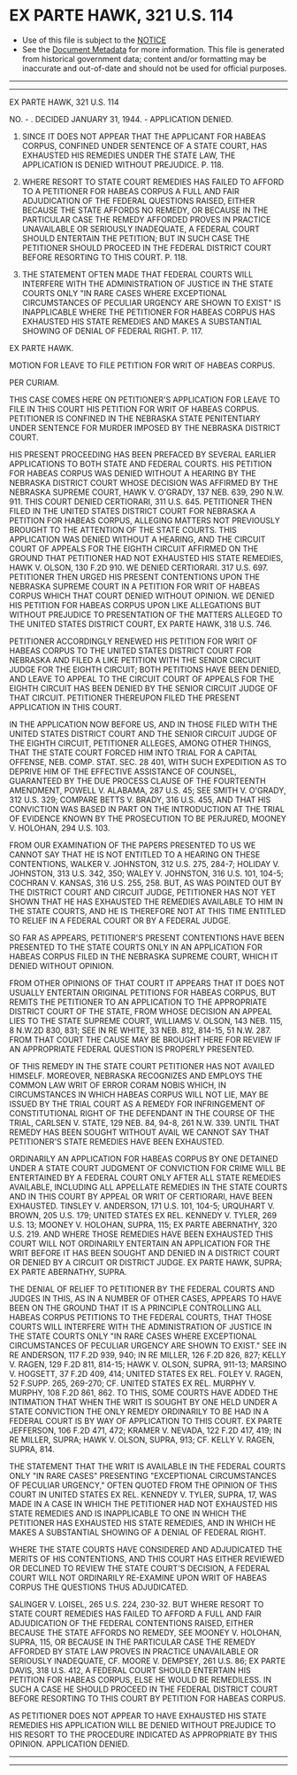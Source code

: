 ---
---

# EX PARTE HAWK, 321 U.S. 114

* Use of this file is subject to the [NOTICE](https://github.com/publicdocs/notice/blob/master/NOTICE)
* See the [Document Metadata](../../../) for more information.
  This file is generated from historical government data; content and/or formatting may be inaccurate and out-of-date and should not be used for official purposes.

----------
----------

EX PARTE HAWK, 321 U.S. 114

NO. - .  DECIDED JANUARY 31, 1944.  - APPLICATION DENIED.

1.  SINCE IT DOES NOT APPEAR THAT THE APPLICANT FOR HABEAS CORPUS, CONFINED UNDER SENTENCE OF A STATE COURT, HAS EXHAUSTED HIS REMEDIES UNDER THE STATE LAW, THE APPLICATION IS DENIED WITHOUT PREJUDICE.  P. 118.

2.  WHERE RESORT TO STATE COURT REMEDIES HAS FAILED TO AFFORD TO A PETITIONER FOR HABEAS CORPUS A FULL AND FAIR ADJUDICATION OF THE FEDERAL QUESTIONS RAISED, EITHER BECAUSE THE STATE AFFORDS NO REMEDY, OR BECAUSE IN THE PARTICULAR CASE THE REMEDY AFFORDED PROVES IN PRACTICE UNAVAILABLE OR SERIOUSLY INADEQUATE, A FEDERAL COURT SHOULD ENTERTAIN THE PETITION; BUT IN SUCH CASE THE PETITIONER SHOULD PROCEED IN THE FEDERAL DISTRICT COURT BEFORE RESORTING TO THIS COURT.  P. 118.

3.  THE STATEMENT OFTEN MADE THAT FEDERAL COURTS WILL INTERFERE WITH THE ADMINISTRATION OF JUSTICE IN THE STATE COURTS ONLY "IN RARE CASES WHERE EXCEPTIONAL CIRCUMSTANCES OF PECULIAR URGENCY ARE SHOWN TO EXIST" IS INAPPLICABLE WHERE THE PETITIONER FOR HABEAS CORPUS HAS EXHAUSTED HIS STATE REMEDIES AND MAKES A SUBSTANTIAL SHOWING OF DENIAL OF FEDERAL RIGHT.  P. 117.

EX PARTE HAWK.

MOTION FOR LEAVE TO FILE PETITION FOR WRIT OF HABEAS CORPUS.

PER CURIAM.

THIS CASE COMES HERE ON PETITIONER'S APPLICATION FOR LEAVE TO FILE IN THIS COURT HIS PETITION FOR WRIT OF HABEAS CORPUS.  PETITIONER IS CONFINED IN THE NEBRASKA STATE PENITENTIARY UNDER SENTENCE FOR MURDER IMPOSED BY THE NEBRASKA DISTRICT COURT.

HIS PRESENT PROCEEDING HAS BEEN PREFACED BY SEVERAL EARLIER APPLICATIONS TO BOTH STATE AND FEDERAL COURTS.  HIS PETITION FOR HABEAS CORPUS WAS DENIED WITHOUT A HEARING BY THE NEBRASKA DISTRICT COURT WHOSE DECISION WAS AFFIRMED BY THE NEBRASKA SUPREME COURT, HAWK V. O'GRADY, 137 NEB. 639, 290 N.W. 911.  THIS COURT DENIED CERTIORARI, 311 U.S. 645.  PETITIONER THEN FILED IN THE UNITED STATES DISTRICT COURT FOR NEBRASKA A PETITION FOR HABEAS CORPUS, ALLEGING MATTERS NOT PREVIOUSLY BROUGHT TO THE ATTENTION OF THE STATE COURTS.  THIS APPLICATION WAS DENIED WITHOUT A HEARING, AND THE CIRCUIT COURT OF APPEALS FOR THE EIGHTH CIRCUIT AFFIRMED ON THE GROUND THAT PETITIONER HAD NOT EXHAUSTED HIS STATE REMEDIES, HAWK V. OLSON, 130 F.2D 910.  WE DENIED CERTIORARI.  317 U.S. 697.  PETITIONER THEN URGED HIS PRESENT CONTENTIONS UPON THE NEBRASKA SUPREME COURT IN A PETITION FOR WRIT OF HABEAS CORPUS WHICH THAT COURT DENIED WITHOUT OPINION.  WE DENIED HIS PETITION FOR HABEAS CORPUS UPON LIKE ALLEGATIONS BUT WITHOUT PREJUDICE TO PRESENTATION OF THE MATTERS ALLEGED TO THE UNITED STATES DISTRICT COURT, EX PARTE HAWK, 318 U.S. 746.

PETITIONER ACCORDINGLY RENEWED HIS PETITION FOR WRIT OF HABEAS CORPUS TO THE UNITED STATES DISTRICT COURT FOR NEBRASKA AND FILED A LIKE PETITION WITH THE SENIOR CIRCUIT JUDGE FOR THE EIGHTH CIRCUIT; BOTH PETITIONS HAVE BEEN DENIED, AND LEAVE TO APPEAL TO THE CIRCUIT COURT OF APPEALS FOR THE EIGHTH CIRCUIT HAS BEEN DENIED BY THE SENIOR CIRCUIT JUDGE OF THAT CIRCUIT.  PETITIONER THEREUPON FILED THE PRESENT APPLICATION IN THIS COURT.

IN THE APPLICATION NOW BEFORE US, AND IN THOSE FILED WITH THE UNITED STATES DISTRICT COURT AND THE SENIOR CIRCUIT JUDGE OF THE EIGHTH CIRCUIT, PETITIONER ALLEGES, AMONG OTHER THINGS, THAT THE STATE COURT FORCED HIM INTO TRIAL FOR A CAPITAL OFFENSE, NEB. COMP. STAT. SEC. 28 401, WITH SUCH EXPEDITION AS TO DEPRIVE HIM OF THE EFFECTIVE ASSISTANCE OF COUNSEL, GUARANTEED BY THE DUE PROCESS CLAUSE OF THE FOURTEENTH AMENDMENT, POWELL V. ALABAMA, 287 U.S. 45; SEE SMITH V. O'GRADY, 312 U.S. 329; COMPARE BETTS V. BRADY, 316 U.S. 455, AND THAT HIS CONVICTION WAS BASED IN PART ON THE INTRODUCTION AT THE TRIAL OF EVIDENCE KNOWN BY THE PROSECUTION TO BE PERJURED, MOONEY V. HOLOHAN, 294 U.S. 103.

FROM OUR EXAMINATION OF THE PAPERS PRESENTED TO US WE CANNOT SAY THAT HE IS NOT ENTITLED TO A HEARING ON THESE CONTENTIONS, WALKER V. JOHNSTON, 312 U.S. 275, 284-7; HOLIDAY V. JOHNSTON, 313 U.S. 342, 350; WALEY V. JOHNSTON, 316 U.S. 101, 104-5; COCHRAN V. KANSAS, 316 U.S. 255, 258.  BUT, AS WAS POINTED OUT BY THE DISTRICT COURT AND CIRCUIT JUDGE, PETITIONER HAS NOT YET SHOWN THAT HE HAS EXHAUSTED THE REMEDIES AVAILABLE TO HIM IN THE STATE COURTS, AND HE IS THEREFORE NOT AT THIS TIME ENTITLED TO RELIEF IN A FEDERAL COURT OR BY A FEDERAL JUDGE.

SO FAR AS APPEARS, PETITIONER'S PRESENT CONTENTIONS HAVE BEEN PRESENTED TO THE STATE COURTS ONLY IN AN APPLICATION FOR HABEAS CORPUS FILED IN THE NEBRASKA SUPREME COURT, WHICH IT DENIED WITHOUT OPINION.

FROM OTHER OPINIONS OF THAT COURT IT APPEARS THAT IT DOES NOT USUALLY ENTERTAIN ORIGINAL PETITIONS FOR HABEAS CORPUS, BUT REMITS THE PETITIONER TO AN APPLICATION TO THE APPROPRIATE DISTRICT COURT OF THE STATE, FROM WHOSE DECISION AN APPEAL LIES TO THE STATE SUPREME COURT, WILLIAMS V. OLSON, 143 NEB. 115, 8 N.W.2D 830, 831; SEE IN RE WHITE, 33 NEB. 812, 814-15, 51 N.W. 287.  FROM THAT COURT THE CAUSE MAY BE BROUGHT HERE FOR REVIEW IF AN APPROPRIATE FEDERAL QUESTION IS PROPERLY PRESENTED.

OF THIS REMEDY IN THE STATE COURT PETITIONER HAS NOT AVAILED HIMSELF.  MOREOVER, NEBRASKA RECOGNIZES AND EMPLOYS THE COMMON LAW WRIT OF ERROR CORAM NOBIS WHICH, IN CIRCUMSTANCES IN WHICH HABEAS CORPUS WILL NOT LIE, MAY BE ISSUED BY THE TRIAL COURT AS A REMEDY FOR INFRINGEMENT OF CONSTITUTIONAL RIGHT OF THE DEFENDANT IN THE COURSE OF THE TRIAL, CARLSEN V. STATE, 129 NEB. 84, 94-8, 261 N.W. 339.  UNTIL THAT REMEDY HAS BEEN SOUGHT WITHOUT AVAIL WE CANNOT SAY THAT PETITIONER'S STATE REMEDIES HAVE BEEN EXHAUSTED.

ORDINARILY AN APPLICATION FOR HABEAS CORPUS BY ONE DETAINED UNDER A STATE COURT JUDGMENT OF CONVICTION FOR CRIME WILL BE ENTERTAINED BY A FEDERAL COURT ONLY AFTER ALL STATE REMEDIES AVAILABLE, INCLUDING ALL APPELLATE REMEDIES IN THE STATE COURTS AND IN THIS COURT BY APPEAL OR WRIT OF CERTIORARI, HAVE BEEN EXHAUSTED.  TINSLEY V. ANDERSON, 171 U.S. 101, 104-5; URQUHART V. BROWN, 205 U.S. 179; UNITED STATES EX REL. KENNEDY V. TYLER, 269 U.S. 13; MOONEY V. HOLOHAN, SUPRA, 115; EX PARTE ABERNATHY, 320 U.S. 219.  AND WHERE THOSE REMEDIES HAVE BEEN EXHAUSTED THIS COURT WILL NOT ORDINARILY ENTERTAIN AN APPLICATION FOR THE WRIT BEFORE IT HAS BEEN SOUGHT AND DENIED IN A DISTRICT COURT OR DENIED BY A CIRCUIT OR DISTRICT JUDGE.  EX PARTE HAWK, SUPRA; EX PARTE ABERNATHY, SUPRA.

THE DENIAL OF RELIEF TO PETITIONER BY THE FEDERAL COURTS AND JUDGES IN THIS, AS IN A NUMBER OF OTHER CASES, APPEARS TO HAVE BEEN ON THE GROUND THAT IT IS A PRINCIPLE CONTROLLING ALL HABEAS CORPUS PETITIONS TO THE FEDERAL COURTS, THAT THOSE COURTS WILL INTERFERE WITH THE ADMINISTRATION OF JUSTICE IN THE STATE COURTS ONLY "IN RARE CASES WHERE EXCEPTIONAL CIRCUMSTANCES OF PECULIAR URGENCY ARE SHOWN TO EXIST."  SEE IN RE ANDERSON, 117 F.2D 939, 940; IN RE MILLER, 126 F.2D 826, 827; KELLY V. RAGEN, 129 F.2D 811, 814-15; HAWK V. OLSON, SUPRA, 911-13; MARSINO V. HOGSETT, 37 F.2D 409, 414; UNITED STATES EX REL. FOLEY V. RAGEN, 52 F.SUPP.  265, 269-270; CF. UNITED STATES EX REL. MURPHY V. MURPHY, 108 F.2D 861, 862.  TO THIS, SOME COURTS HAVE ADDED THE INTIMATION THAT WHEN THE WRIT IS SOUGHT BY ONE HELD UNDER A STATE CONVICTION THE ONLY REMEDY ORDINARILY TO BE HAD IN A FEDERAL COURT IS BY WAY OF APPLICATION TO THIS COURT.  EX PARTE JEFFERSON, 106 F.2D 471, 472; KRAMER V. NEVADA, 122 F.2D 417, 419; IN RE MILLER, SUPRA; HAWK V. OLSON, SUPRA, 913; CF. KELLY V. RAGEN, SUPRA, 814.

THE STATEMENT THAT THE WRIT IS AVAILABLE IN THE FEDERAL COURTS ONLY "IN RARE CASES" PRESENTING "EXCEPTIONAL CIRCUMSTANCES OF PECULIAR URGENCY," OFTEN QUOTED FROM THE OPINION OF THIS COURT IN UNITED STATES EX REL. KENNEDY V. TYLER, SUPRA, 17, WAS MADE IN A CASE IN WHICH THE PETITIONER HAD NOT EXHAUSTED HIS STATE REMEDIES AND IS INAPPLICABLE TO ONE IN WHICH THE PETITIONER HAS EXHAUSTED HIS STATE REMEDIES, AND IN WHICH HE MAKES A SUBSTANTIAL SHOWING OF A DENIAL OF FEDERAL RIGHT.

WHERE THE STATE COURTS HAVE CONSIDERED AND ADJUDICATED THE MERITS OF HIS CONTENTIONS, AND THIS COURT HAS EITHER REVIEWED OR DECLINED TO REVIEW THE STATE COURT'S DECISION, A FEDERAL COURT WILL NOT ORDINARILY RE-EXAMINE UPON WRIT OF HABEAS CORPUS THE QUESTIONS THUS ADJUDICATED.

SALINGER V. LOISEL, 265 U.S. 224, 230-32.  BUT WHERE RESORT TO STATE COURT REMEDIES HAS FAILED TO AFFORD A FULL AND FAIR ADJUDICATION OF THE FEDERAL CONTENTIONS RAISED, EITHER BECAUSE THE STATE AFFORDS NO REMEDY, SEE MOONEY V. HOLOHAN, SUPRA, 115, OR BECAUSE IN THE PARTICULAR CASE THE REMEDY AFFORDED BY STATE LAW PROVES IN PRACTICE UNAVAILABLE OR SERIOUSLY INADEQUATE, CF. MOORE V. DEMPSEY, 261 U.S. 86; EX PARTE DAVIS, 318 U.S. 412, A FEDERAL COURT SHOULD ENTERTAIN HIS PETITION FOR HABEAS CORPUS, ELSE HE WOULD BE REMEDILESS.  IN SUCH A CASE HE SHOULD PROCEED IN THE FEDERAL DISTRICT COURT BEFORE RESORTING TO THIS COURT BY PETITION FOR HABEAS CORPUS.

AS PETITIONER DOES NOT APPEAR TO HAVE EXHAUSTED HIS STATE REMEDIES HIS APPLICATION WILL BE DENIED WITHOUT PREJUDICE TO HIS RESORT TO THE PROCEDURE INDICATED AS APPROPRIATE BY THIS OPINION.  APPLICATION DENIED.


----------
----------

